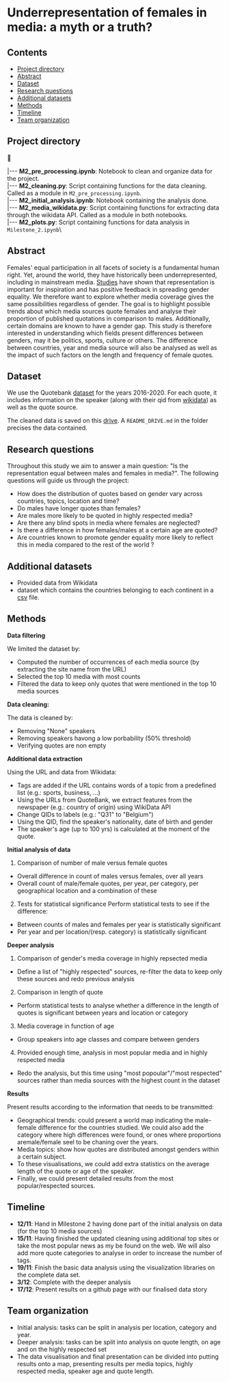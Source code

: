 # Underrepresentation of females in media: a myth or a truth?

## Contents

* [Project directory](#project-directory)
* [Abstract](#abstract)
* [Dataset](#dataset)
* [Research questions](#research-questions)
* [Additional datasets](#additional-datasets)
* [Methods](#methods)
* [Timeline](#timeline)
* [Team organization](#team-organization)


## Project directory 
:file_folder: 

|--- **M2_pre_processing.ipynb**: Notebook to clean and organize data for the project.\
|--- **M2_cleaning.py**: Script containing functions for the data cleaning. Called as a module in `M2_pre_processing.ipynb`.\
|--- **M2_initial_analysis.ipynb**: Notebook containing the analysis done.\
|--- **M2_media_wikidata.py**: Script containing functions for extracting data through the wikidata API. Called as a module in both notebooks.\
|--- **M2_plots.py**: Script containing functions for data analysis in `Milestone_2.ipynb`\

## Abstract 

Females' equal participation in all facets of society is a fundamental human right. Yet, around the world, they have historically been underrepresented, including in mainstream media. [Studies](https://www.tandfonline.com/doi/full/10.1080/23257962.2016.1260445) have shown that representation is important for inspiration and has positive feedback in spreading gender equality. We therefore want to explore whether media coverage gives the same possibilities regardless of gender.
The goal is to highlight possible trends about which media sources quote females and analyse their proportion of published quotations in comparison to males. Additionally, certain domains are known to have a gender gap. This study is therefore interested in understanding which fields present differences between genders, may it be politics, sports, culture or others. The difference between countries, year and media source will also be analysed as well as the impact of such factors on the length and frequency of female quotes.

## Dataset

We use the Quotebank [dataset](https://zenodo.org/record/4277311) for the years 2016-2020. For each quote, it includes information on the speaker (along with their qid from [wikidata](https://www.wikidata.org/wiki/Wikidata:Main_Page)) as well as the quote source.

The cleaned data is saved on this [drive](https://drive.google.com/drive/folders/1bP67GGJyPXD7bCr5c6f7O2fM40AWpXJN?usp=sharing). A `README_DRIVE.md` in the folder precises the data contained.

## Research questions 

Throughout this study we aim to answer a main question: "Is the representation equal between males and females in media?". The following questions will guide us through the project:

- How does the distribution of quotes based on gender vary across countries, topics, location and time?
- Do males have longer quotes than females?
- Are males more likely to be quoted in highly respected media? 
- Are there any blind spots in media where females are neglected?
- Is there a difference in how females/males at a certain age are quoted?
- Are countries known to promote gender equality more likely to reflect this in media compared to the rest of the world ?


## Additional datasets

- Provided data from Wikidata 
- dataset which contains the countries belonging to each continent in a [csv](https://github.com/dbouquin/IS_608/blob/master/NanosatDB_munging/Countries-Continents.csv) file. 

## Methods 

**Data filtering**

We limited the dataset by:
- Computed the number of occurrences of each media source (by extracting the site name from the URL)
- Selected the top 10 media with most counts
- Filtered the data to keep only quotes that were mentioned in the top 10 media sources

**Data cleaning:**

The data is cleaned by: 
- Removing "None" speakers 
- Removing speakers havong a low porbability (50% threshold)
- Verifying quotes are non empty 

**Additional data extraction**

Using the URL and data from Wikidata: 
- Tags are added if the URL contains words of a topic from a predefined list (e.g.: sports, business, ...)
- Using the URLs from QuoteBank, we extract features from the newspaper (e.g.: country of origin) using WikiData API
- Change QIDs to labels (e.g.: "Q31" to "Belgium")
- Using the QID, find the speaker's nationality, date of birth and gender
- The speaker's age (up to 100 yrs) is calculated at the moment of the quote.

**Initial analysis of data**

1. Comparison of number of male versus female quotes
- Overall difference in count of males versus females, over all years 
- Overall count of male/female quotes, per year, per category, per geographical location and a combination of these

2. Tests for statistical significance 
Perform statistical tests to see if the difference:
- Between counts of males and females per year is statistically significant
- Per year and per location/(resp. category) is statistically significant

**Deeper analysis**

1. Comparison of gender's media coverage in highly repsected media
- Define a list of "highly respected" sources, re-filter the data to keep only these sources and redo previous analysis

2. Comparison in length of quote
- Perform statistical tests to analyse whether a difference in the length of quotes is significant between years and location or category

3. Media coverage in function of age
- Group speakers into age classes and compare between genders 

4. Provided enough time, analysis in most popular media and in highly respected media
- Redo the analysis, but this time using "most popoular"/"most respected" sources rather than media sources with the highest count in the dataset


**Results**

Present results according to the information that needs to be transmitted:
- Geographical trends: could present a world map indicating the male-female difference for the countries studied. We could also add the category where high differences were found, or ones where proportions aremale/female seel to be chaning over the years.
- Media topics: show how quotes are distributed amongst genders within a certain subject.
- To these visualisations, we could add extra statistics on the average length of the quote or age of the speaker.
- Finally, we could present detailed results from the most popular/respected sources.


## Timeline 

- **12/11**: Hand in Milestone 2 having done part of the initial analysis on data (for the top 10 media sources) 
- **15/11**: Having finished the updated cleaning using additional top sites or take the most popular news as my be found on the web. We will also add more quote categories to analyse in order to increase the number of tags.
- **19/11**: Finish the basic data analysis using the visualization libraries on the complete data set. 
- **3/12**: Complete with the deeper analysis
- **17/12**: Present results on a github page with our finalised data story

## Team organization 

- Initial analysis: tasks can be split in analysis per location, category and year. 
- Deeper analysis: tasks can be split into analysis on quote length, on age and on the highly respected set
- The data visualisation and final presentation can be divided into putting results onto a map, presenting results per media topics, highly respected media, speaker age and quote length.


